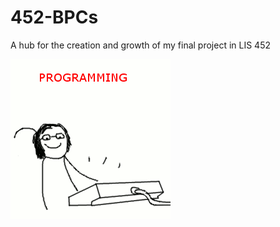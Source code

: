 # 452-BPCs
A hub for the creation and growth of my final project in LIS 452 

![coding](\media\codinghappy.gif)
